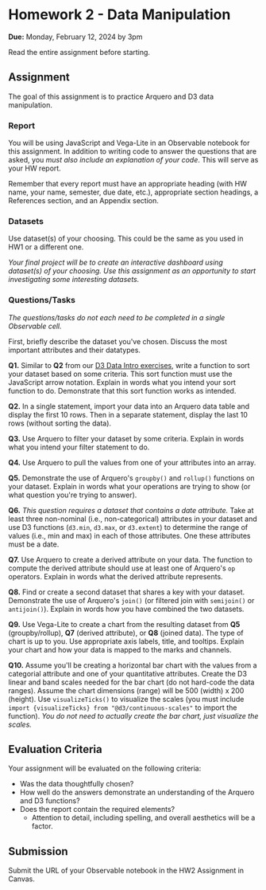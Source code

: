 # Homework 2 - Data Manipulation

**Due:** Monday, February 12, 2024 by 3pm

Read the entire assignment before starting.

## Assignment

The goal of this assignment is to practice Arquero and D3 data manipulation.

### Report

You will be using JavaScript and Vega-Lite in an Observable notebook for this assignment.  In addition to writing code to answer the questions that are asked, you *must also include an explanation of your code*.  This will serve as your HW report.

Remember that every report must have an appropriate heading (with HW name, your name, semester, due date, etc.), appropriate section headings, a References section, and an Appendix section.

### Datasets

Use dataset(s) of your choosing. This could be the same as you used in HW1 or a different one.

*Your final project will be to create an interactive dashboard using dataset(s) of your choosing. Use this assignment as an opportunity to start investigating some interesting datasets.*

### Questions/Tasks

*The questions/tasks do not each need to be completed in a single Observable cell.*

First, briefly describe the dataset you've chosen. Discuss the most important attributes and their datatypes.

**Q1.** Similar to **Q2** from our [D3 Data Intro exercises](https://observablehq.com/@oducs-vis/d3-data-intro), write a function to sort your dataset based on some criteria. This sort function must use the JavaScript arrow notation. Explain in words what you intend your sort function to do.  Demonstrate that this sort function works as intended.

**Q2.** In a single statement, import your data into an Arquero data table and display the first 10 rows.  Then in a separate statement, display the last 10 rows (without sorting the data).

**Q3.** Use Arquero to filter your dataset by some criteria. Explain in words what you intend your filter statement to do.

**Q4.** Use Arquero to pull the values from one of your attributes into an array.

**Q5.** Demonstrate the use of Arquero's `groupby()` and `rollup()` functions on your dataset. Explain in words what your operations are trying to show (or what question you're trying to answer).

**Q6.** *This question requires a dataset that contains a date attribute.* Take at least three non-nominal (i.e., non-categorical) attributes in your dataset and use D3 functions (`d3.min`, `d3.max`, or `d3.extent`) to determine the range of values (i.e., min and max) in each of those attributes. One these attributes must be a date.

**Q7.** Use Arquero to create a derived attribute on your data. The function to compute the derived attribute should use at least one of Arquero's `op`
 operators. Explain in words what the derived attribute represents.

**Q8.** Find or create a second dataset that shares a key with your dataset. Demonstrate the use of Arquero's `join()` (or filtered join with `semijoin()` or `antijoin()`). Explain in words how you have combined the two datasets.

**Q9.** Use Vega-Lite to create a chart from the resulting dataset from **Q5** (groupby/rollup), **Q7** (derived attribute), or **Q8** (joined data). The type of chart is up to you. Use appropriate axis labels, title, and tooltips. Explain your chart and how your data is mapped to the marks and channels.

**Q10.** Assume you'll be creating a horizontal bar chart with the values from a categorial attribute and one of your quantitative attributes. Create the D3 linear and band scales needed for the bar chart (do not hard-code the data ranges). Assume the chart dimensions (range) will be 500 (width) x 200 (height). Use `visualizeTicks()` to visualize the scales (you must include `import {visualizeTicks} from "@d3/continuous-scales"` to import the function).  *You do not need to actually create the bar chart, just visualize the scales.*

## Evaluation Criteria

Your assignment will be evaluated on the following criteria:

* Was the data thoughtfully chosen?
* How well do the answers demonstrate an understanding of the Arquero and D3 functions?
* Does the report contain the required elements?
  * Attention to detail, including spelling, and overall aesthetics will be a factor.

## Submission

Submit the URL of your Observable notebook in the HW2 Assignment in Canvas.
